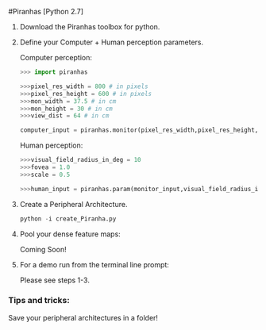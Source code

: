 #Piranhas [Python 2.7]

1. Download the Piranhas toolbox for python.

2. Define your Computer + Human perception parameters.

	Computer perception:
	```python
	>>> import piranhas

	>>>pixel_res_width = 800 # in pixels
	>>>pixel_res_height = 600 # in pixels
	>>>mon_width = 37.5 # in cm
	>>>mon_height = 30 # in cm
	>>>view_dist = 64 # in cm

	computer_input = piranhas.monitor(pixel_res_width,pixel_res_height,mon_width,mon_height,view_dist)
	```

	Human perception:
	```python
	>>>visual_field_radius_in_deg = 10
	>>>fovea = 1.0
	>>>scale = 0.5

	>>>human_input = piranhas.param(monitor_input,visual_field_radius_in_deg,fovea,scale)
	```
3. Create a Peripheral Architecture.

	```python
	python -i create_Piranha.py
	```
4. Pool your dense feature maps:

	Coming Soon!

5. For a demo run from the terminal line prompt:

	Please see steps 1-3.

### Tips and tricks:
Save your peripheral architectures in a folder!
